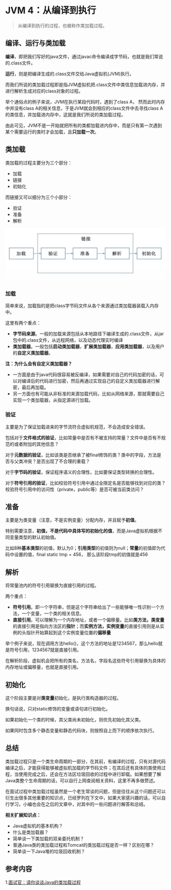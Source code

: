 # JVM 4：从编译到执行

> 从编译到执行的过程，也被称作类加载过程。

## 编译、运行与类加载

**编译**，即把我们写好的java文件，通过javac命令编译成字节码，也就是我们常说的.class文件。

**运行**，则是把编译生成的.class文件交给Java虚拟机(JVM)执行。

而我们所说的类加载过程即是指JVM虚拟机把.class文件中类信息加载进内存，并进行解析生成对应的class对象的过程。

举个通俗点的例子来说，JVM在执行某段代码时，遇到了class A， 然而此时内存中并没有class A的相关信息，于是JVM就会到相应的class文件中去寻找class A的类信息，并加载进内存中，这就是我们所说的类加载过程。

由此可见，JVM不是一开始就把所有的类都加载进内存中，而是只有第一次遇到某个需要运行的类时才会加载，且**只加载一次**。

## 类加载

类加载的过程主要分为三个部分：

- 加载
- 链接
- 初始化

而链接又可以细分为三个小部分：

- 验证
- 准备
- 解析

![img](图片/v2-ecf6c3d0f5146029e9693d6223d23afb_720w-16443261889272.jpg)

### 加载

简单来说，加载指的是把class字节码文件从各个来源通过类加载器装载入内存中。

这里有两个重点：

- **字节码来源**。一般的加载来源包括从本地路径下编译生成的.class文件，从jar包中的.class文件，从远程网络，以及动态代理实时编译
- **类加载器**。一般包括**启动类加载器**，**扩展类加载器**，**应用类加载器**，以及用户的**自定义类加载器**。

**注：为什么会有自定义类加载器？**

- 一方面是由于java代码很容易被反编译，如果需要对自己的代码加密的话，可以对编译后的代码进行加密，然后再通过实现自己的自定义类加载器进行解密，最后再加载。
- 另一方面也有可能从非标准的来源加载代码，比如从网络来源，那就需要自己实现一个类加载器，从指定源进行加载。

### 验证

主要是为了保证加载进来的字节流符合虚拟机规范，不会造成安全错误。

包括对于**文件格式的验证**，比如常量中是否有不被支持的常量？文件中是否有不规范的或者附加的其他信息？

对于**元数据的验证**，比如该类是否继承了被final修饰的类？类中的字段，方法是否与父类冲突？是否出现了不合理的重载？

对于**字节码的验证**，保证程序语义的合理性，比如要保证类型转换的合理性。

对于**符号引用的验证**，比如校验符号引用中通过全限定名是否能够找到对应的类？校验符号引用中的访问性（private，public等）是否可被当前类访问？

## **准备**

主要是为类变量（注意，不是实例变量）分配内存，并且赋予**初值**。

特别需要注意，**初值，不是代码中具体写的初始化的值**，而是Java虚拟机根据不同变量类型的默认初始值。

比如8种**基本类型**的初值，默认为0；**引用类型**的初值则为null；**常量**的初值即为代码中设置的值，final static tmp = 456， 那么该阶段tmp的初值就是456

## **解析**

将常量池内的符号引用替换为直接引用的过程。

两个重点：

- **符号引用**。即一个字符串，但是这个字符串给出了一些能够唯一性识别一个方法，一个变量，一个类的相关信息。
- **直接引用**。可以理解为一个内存地址，或者一个偏移量。比如**类方法，类变量**的直接引用是指向方法区的**指针**；而**实例方法，实例变量**的直接引用则是从实例的头指针开始算起到这个实例变量位置的**偏移量**

举个例子来说，现在调用方法hello()，这个方法的地址是1234567，那么hello就是符号引用，1234567就是直接引用。

在解析阶段，虚拟机会把所有的类名，方法名，字段名这些符号引用替换为具体的内存地址或偏移量，也就是直接引用。

## **初始化**

这个阶段主要是对**类变量**初始化，是执行类构造器的过程。

换句话说，只对static修饰的变量或语句进行初始化。

如果初始化一个类的时候，其父类尚未初始化，则优先初始化其父类。

如果同时包含多个静态变量和静态代码块，则按照自上而下的顺序依次执行。

## **总结**

类加载过程只是一个类生命周期的一部分，在其前，有编译的过程，只有对源代码编译之后，才能获得能够被虚拟机加载的字节码文件；在其后还有具体的类使用过程，当使用完成之后，还会在方法区垃圾回收的过程中进行卸载。如果想要了解Java类整个生命周期的话，可以自行上网查阅相关资料，这里不再多做赘述。

在面试过程中类加载过程虽然是一个老生常谈的问题，但是往往从这个问题还可以衍生出很多其他重要的知识点，已经罗列在下文中，如果大家感兴趣的话，可以自行学习，小编也会在之后的文章中，对其中的一些问题进行解答和总结。

**相关扩展知识点：**

- Java虚拟机的基本机构？
- 什么是类加载器？
- 简单谈一下类加载的双亲委托机制？
- 普通Java类的类加载过程和Tomcat的类加载过程是否一样？区别在哪？
- 简单谈一下Java堆的垃圾回收机制？

## 参考内容

1.[面试官：请你谈谈Java的类加载过程](https://zhuanlan.zhihu.com/p/33509426)
